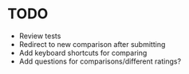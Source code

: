 TODO
====

- Review tests
- Redirect to new comparison after submitting
- Add keyboard shortcuts for comparing
- Add questions for comparisons/different ratings?
